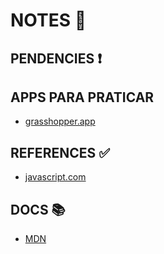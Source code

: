 # NOTES 📑

## PENDENCIES ❗

## APPS PARA PRATICAR

- [grasshopper.app](https://grasshopper.app)

## REFERENCES ✅

- [javascript.com](https://www.javascript.com)

## DOCS 📚

- [MDN](https://developer.mozilla.org/en-US/docs/Web/JavaScript)
